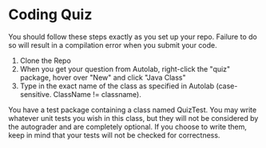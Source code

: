 # Coding Quiz

You should follow these steps exactly as you set up your repo. Failure to do so will result in a compilation 
error when you submit your code.

1. Clone the Repo
2. When you get your question from Autolab, right-click the "quiz" package, hover over "New" and click "Java Class"
3. Type in the exact name of the class as specified in Autolab (case-sensitive. ClassName != classname).

You have a test package containing a class named QuizTest. You may write whatever unit tests you wish in this 
class, but they will not be considered by the autograder and are completely optional. If you choose to write them,
keep in mind that your tests will not be checked for correctness.